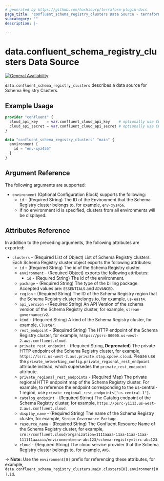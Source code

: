 ```yaml
---
# generated by https://github.com/hashicorp/terraform-plugin-docs
page_title: "confluent_schema_registry_clusters Data Source - terraform-provider-confluent"
subcategory: ""
description: |-

---
```


# data.confluent_schema_registry_clusters Data Source

[![General Availability](https://img.shields.io/badge/Lifecycle%20Stage-General%20Availability-%2345c6e8)](https://docs.confluent.io/cloud/current/api.html#section/Versioning/API-Lifecycle-Policy)

`data.confluent_schema_registry_clusters` describes a data source for Schema Registry Clusters.

## Example Usage

```terraform
provider "confluent" {
  cloud_api_key    = var.confluent_cloud_api_key    # optionally use CONFLUENT_CLOUD_API_KEY env var
  cloud_api_secret = var.confluent_cloud_api_secret # optionally use CONFLUENT_CLOUD_API_SECRET env var
}

data "confluent_schema_registry_clusters" "main" {
  environment {
    id = "env-xyz456"
  }
}

```

## Argument Reference

The following arguments are supported:
- `environment` (Optional Configuration Block) supports the following:
  - `id` - (Required String) The ID of the Environment that the Schema Registry cluster belongs to, for example, `env-xyz456`.
  - If no environment id is specified, clusters from all environments will be displayed.

## Attributes Reference

In addition to the preceding arguments, the following attributes are exported:
- `clusters` - (Required List of Object) List of Schema Registry clusters. Each Schema Registry cluster object exports the following attributes:
  - `id` - (Required String) The id of the Schema Registry cluster.
  - `environment` - (Required Object) exports the following attributes:
      - `id` - (Required String) The id of the environment.
  - `package` - (Required String) The type of the billing package. Accepted values are: `ESSENTIALS` and `ADVANCED`.
  - `region` - (Required String) The ID of the Schema Registry region that the Schema Registry cluster belongs to, for example, `us-east4`.
  - `api_version` - (Required String) An API Version of the schema version of the Schema Registry cluster, for example, `stream-governance/v2`.
  - `kind` - (Required String) A kind of the Schema Registry cluster, for example, `Cluster`.
  - `rest_endpoint` - (Required String) The HTTP endpoint of the Schema Registry cluster, for example, `https://psrc-00000.us-west-2.aws.confluent.cloud`.
  - `private_rest_endpoint` - (Required String, **Deprecated**) The private HTTP endpoint of the Schema Registry cluster, for example, `https://lsrc.us-west-2.aws.private.stag.cpdev.cloud`. Please use the `private_networking_config.private_regional_rest_endpoint` attribute instead, which supersedes the `private_rest_endpoint` attribute.
  - `private_regional_rest_endpoints` - (Required Map) The private regional HTTP endpoint map of the Schema Registry cluster. For example, to reference the endpoint corresponding to the us-central-1 region, use `private_regional_rest_endpoints["us-central-1"]`.
  - `catalog_endpoint` - (Required String) The Catalog endpoint of the Schema Registry cluster, for example, `https://psrc-y1113.us-west-2.aws.confluent.cloud`.
  - `display_name` - (Required String) The name of the Schema Registry cluster, for example, `Stream Governance Package`.
  - `resource_name` - (Required String) The Confluent Resource Name of the Schema Registry cluster, for example, `crn://confluent.cloud/organization=1111aaaa-11aa-11aa-11aa-111111aaaaaa/environment=env-abc123/schema-registry=lsrc-abc123`.
  - `cloud` - (Required String) The cloud service provider that the Schema Registry cluster belongs to, for example, `AWS`.

-> **Note:** Use the `environment[0]` prefix for referencing these attributes, for example, `data.confluent_schema_registry_clusters.main.clusters[0].environment[0].id`.
